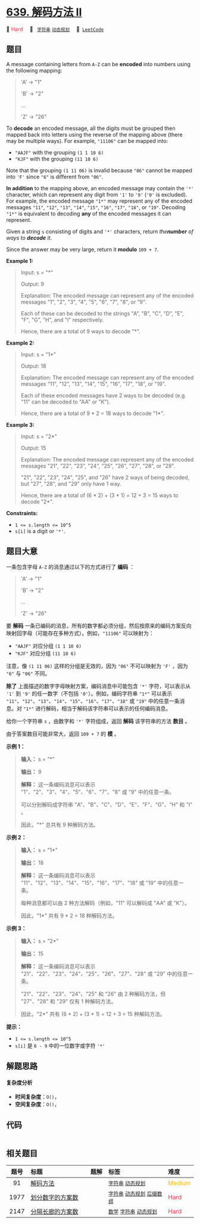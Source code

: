 # [639. 解码方法 II](https://leetcode.com/problems/decode-ways-ii)

🔴 <font color=#ff334b>Hard</font>&emsp; 🔖&ensp; [`字符串`](/leetcode/outline/tag/string.md) [`动态规划`](/leetcode/outline/tag/dynamic-programming.md)&emsp; 🔗&ensp;[`LeetCode`](https://leetcode.com/problems/decode-ways-ii)


## 题目

A message containing letters from `A-Z` can be **encoded** into numbers using
the following mapping:

> 
> 
> 
> 
> 
> 'A' -> "1"
> 
> 'B' -> "2"
> 
> ...
> 
> 'Z' -> "26"
> 
> 

To **decode** an encoded message, all the digits must be grouped then mapped
back into letters using the reverse of the mapping above (there may be
multiple ways). For example, `"11106"` can be mapped into:

  * `"AAJF"` with the grouping `(1 1 10 6)`
  * `"KJF"` with the grouping `(11 10 6)`

Note that the grouping `(1 11 06)` is invalid because `"06"` cannot be mapped
into `'F'` since `"6"` is different from `"06"`.

**In addition** to the mapping above, an encoded message may contain the `'*'`
character, which can represent any digit from `'1'` to `'9'` (`'0'` is
excluded). For example, the encoded message `"1*"` may represent any of the
encoded messages `"11"`, `"12"`, `"13"`, `"14"`, `"15"`, `"16"`, `"17"`,
`"18"`, or `"19"`. Decoding `"1*"` is equivalent to decoding **any** of the
encoded messages it can represent.

Given a string `s` consisting of digits and `'*'` characters, return
_the**number** of ways to **decode** it_.

Since the answer may be very large, return it **modulo** `109 + 7`.



**Example 1:**

> Input: s = "*"
> 
> Output: 9
> 
> Explanation: The encoded message can represent any of the encoded messages "1", "2", "3", "4", "5", "6", "7", "8", or "9".
> 
> Each of these can be decoded to the strings "A", "B", "C", "D", "E", "F", "G", "H", and "I" respectively.
> 
> Hence, there are a total of 9 ways to decode "*".

**Example 2:**

> Input: s = "1*"
> 
> Output: 18
> 
> Explanation: The encoded message can represent any of the encoded messages "11", "12", "13", "14", "15", "16", "17", "18", or "19".
> 
> Each of these encoded messages have 2 ways to be decoded (e.g. "11" can be decoded to "AA" or "K").
> 
> Hence, there are a total of 9 * 2 = 18 ways to decode "1*".

**Example 3:**

> Input: s = "2*"
> 
> Output: 15
> 
> Explanation: The encoded message can represent any of the encoded messages "21", "22", "23", "24", "25", "26", "27", "28", or "29".
> 
> "21", "22", "23", "24", "25", and "26" have 2 ways of being decoded, but "27", "28", and "29" only have 1 way.
> 
> Hence, there are a total of (6 * 2) + (3 * 1) = 12 + 3 = 15 ways to decode "2*".

**Constraints:**

  * `1 <= s.length <= 10^5`
  * `s[i]` is a digit or `'*'`.


## 题目大意

一条包含字母 `A-Z` 的消息通过以下的方式进行了 **编码** ：

> 
> 
> 
> 
> 
> 'A' -> "1"
> 
> 'B' -> "2"
> 
> ...
> 
> 'Z' -> "26"

要 **解码** 一条已编码的消息，所有的数字都必须分组，然后按原来的编码方案反向映射回字母（可能存在多种方式）。例如，`"11106"` 可以映射为：

  * `"AAJF"` 对应分组 `(1 1 10 6)`
  * `"KJF"` 对应分组 `(11 10 6)`

注意，像 `(1 11 06)` 这样的分组是无效的，因为 `"06"` 不可以映射为 `'F'` ，因为 `"6"` 与 `"06"` 不同。

**除了** 上面描述的数字字母映射方案，编码消息中可能包含 `'*'` 字符，可以表示从 `'1'` 到 `'9'` 的任一数字（不包括
`'0'`）。例如，编码字符串 `"1*"` 可以表示
`"11"`、`"12"`、`"13"`、`"14"`、`"15"`、`"16"`、`"17"`、`"18"` 或 `"19"` 中的任意一条消息。对
`"1*"` 进行解码，相当于解码该字符串可以表示的任何编码消息。

给你一个字符串 `s` ，由数字和 `'*'` 字符组成，返回 **解码** 该字符串的方法 **数目** 。

由于答案数目可能非常大，返回 `109 + 7` 的 **模**  。



**示例 1：**

> 
> 
> 
> 
> 
> **输入：** s = "*"
> 
> **输出：** 9
> 
> **解释：** 这一条编码消息可以表示 "1"、"2"、"3"、"4"、"5"、"6"、"7"、"8" 或 "9" 中的任意一条。
> 
> 可以分别解码成字符串 "A"、"B"、"C"、"D"、"E"、"F"、"G"、"H" 和 "I" 。
> 
> 因此，"*" 总共有 9 种解码方法。
> 
> 

**示例 2：**

> 
> 
> 
> 
> 
> **输入：** s = "1*"
> 
> **输出：** 18
> 
> **解释：** 这一条编码消息可以表示 "11"、"12"、"13"、"14"、"15"、"16"、"17"、"18" 或 "19" 中的任意一条。
> 
> 每种消息都可以由 2 种方法解码（例如，"11" 可以解码成 "AA" 或 "K"）。
> 
> 因此，"1*" 共有 9 * 2 = 18 种解码方法。
> 
> 

**示例 3：**

> 
> 
> 
> 
> 
> **输入：** s = "2*"
> 
> **输出：** 15
> 
> **解释：** 这一条编码消息可以表示 "21"、"22"、"23"、"24"、"25"、"26"、"27"、"28" 或 "29" 中的任意一条。
> 
> "21"、"22"、"23"、"24"、"25" 和 "26" 由 2 种解码方法，但 "27"、"28" 和 "29" 仅有 1 种解码方法。
> 
> 因此，"2*" 共有 (6 * 2) + (3 * 1) = 12 + 3 = 15 种解码方法。
> 
> 



**提示：**

  * `1 <= s.length <= 10^5`
  * `s[i]` 是 `0 - 9` 中的一位数字或字符 `'*'`


## 解题思路

#### 复杂度分析

- **时间复杂度**：`O()`，
- **空间复杂度**：`O()`，

## 代码

```javascript

```

## 相关题目

| 题号 | 标题 | 题解 | 标签 | 难度 |
| :------: | :------ | :------: | :------ | :------ |
| 91 | [解码方法](https://leetcode.com/problems/decode-ways) |  |  [`字符串`](/leetcode/outline/tag/string.md) [`动态规划`](/leetcode/outline/tag/dynamic-programming.md) | <font color=#ffb800>Medium</font> |
| 1977 | [划分数字的方案数](https://leetcode.com/problems/number-of-ways-to-separate-numbers) |  |  [`字符串`](/leetcode/outline/tag/string.md) [`动态规划`](/leetcode/outline/tag/dynamic-programming.md) [`后缀数组`](/leetcode/outline/tag/suffix-array.md) | <font color=#ff334b>Hard</font> |
| 2147 | [分隔长廊的方案数](https://leetcode.com/problems/number-of-ways-to-divide-a-long-corridor) |  |  [`数学`](/leetcode/outline/tag/math.md) [`字符串`](/leetcode/outline/tag/string.md) [`动态规划`](/leetcode/outline/tag/dynamic-programming.md) | <font color=#ff334b>Hard</font> |

<style>
.blue {
    background-color: #096dd9;
    padding: 0.25rem 0.5rem;
    margin: 0;
    font-size: 0.85em;
    border-radius: 3px;
    color: white;
    font-weight: 500;
}
table th:first-of-type { width: 10%; }
table th:nth-of-type(2) { width: 35%; }
table th:nth-of-type(3) { width: 10%; }
table th:nth-of-type(4) { width: 35%; }
table th:nth-of-type(5) { width: 10%; }
</style>
